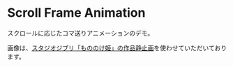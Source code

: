 # Scroll Frame Animation

スクロールに応じたコマ送りアニメーションのデモ。

画像は、[スタジオジブリ「もののけ姫」の作品静止画](https://www.ghibli.jp/works/mononoke/)を使わせていただいております。
